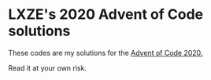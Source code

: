 # LXZE's 2020 Advent of Code solutions
These codes are my solutions for the [Advent of Code 2020.](https://adventofcode.com/2020)

Read it at your own risk.
